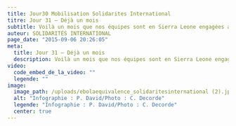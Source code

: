 ```yaml
---
title: Jour30 Mobilisation Solidarites International
titre: Jour 31 – Déjà un mois
subtitle: Voilà un mois que nos équipes sont en Sierra Leone engagées aux cotés de Médicos del Mundo España dans la lutte contre le virus Ebola...
auteur: SOLIDARITÉS INTERNATIONAL
page_date: "2015-09-06 20:26:05"
meta:
  title: Jour 31 – Déjà un mois
  description: Voilà un mois que nos équipes sont en Sierra Leone engagées aux cotés de Médicos del Mundo España dans la lutte contre le virus Ebola...
video:
  code_embed_de_la_video: ""
  legende: ""
image:
  image_path: /uploads/ebolaequivalence_solidaritesinternational (2).jpg
  alt: "Infographie : P. David/Photo : C. Decorde"
  legende: "Infographie : P. David/Photo : C. Decorde"
  center: true
---
```

